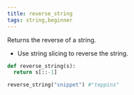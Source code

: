 ```yaml
---
title: reverse_string
tags: string,beginner
---
```


Returns the reverse of a string.

- Use string slicing to reverse the string.

```py
def reverse_string(s):
  return s[::-1]
```

```py
reverse_string("snippet") #"teppins" 
```
